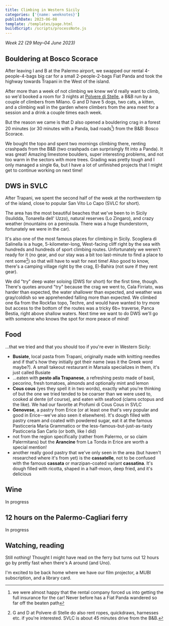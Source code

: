 ```yaml
---
title: Climbing in Western Sicily
categories: ['{name: weeknotes}']
publishDate: 2023-06-08
template: /templates/page.html
buildScript: /scripts/processNote.js
---
```


_Week 22 (29 May–04 June 2023)_

## Bouldering at Bosco Scorace

After leaving I and B at the Palermo airport, we swapped our rental 4-people-4-bags big car for a small 2-people-2-bags Fiat Panda and took the highway towards Trapani in the West of the island.

After more than a week of not climbing we knew we'd really want to climb, so we'd booked a room for 3 nights at [Polvere di Stelle](https://bebpolveredistelle.it/), a B&B run by a couple of climbers from Milano. G and D have 5 dogs, two cats, a kitten, and a climbing wall in the garden where climbers from the area meet for a session and a drink a couple times each week.

But the reason we came is that D also opened a bouldering crag in a forest 20 minutes (or 30 minutes with a Panda, bad roads[^1]) from the B&B: Bosco Scorace.

We bought the topo and spent two mornings climbing there, renting crashpads from the B&B (two crashpads can surprisingly fit into a Panda). It was great! Amazing limestone boulders, super interesting problems, and not too warm in the sectors with more trees. Grading was pretty tough and I only managed a single 6a, but I have a lot of unfinished projects that I might get to continue working on next time!

## DWS in SVLC

After Trapani, we spent the second half of the week at the northwestern tip of the island, close to popular San Vito Lo Capo (SVLC for short).

The area has the most beautiful beaches that we've been to in Sicily (Isulidda, Tonarella dell' Uzzo), natural reserves (Lo Zingaro), and crazy weather (mountains on a peninsula. There was a huge thunderstorm, fortunately we were in the car).

It's also one of the most famous places for climbing in Sicily. Scogliera di Salinella is a huge, 5-kilometer-long, West-facing cliff right by the sea with hundreds and hundreds of sport climbing routes. Unfortunately we weren't ready for it (no gear, and our stay was a bit too last-minute to find a place to rent some[^2]) so that will have to wait for next time! Also good to know, there's a camping village right by the crag, El-Bahira (not sure if they rent gear).

We did "try" deep water soloing (DWS for short) for the first time, though. There's quotes around "try" because the crag we went to, Cala Firriato, was harder than expected, the water shallower than expected, and weather was gray/coldish so we apprehended falling more than expected. We climbed one 6a from the Rockfax topo, Techre, and would have wanted to try more but access to the bottom of the routes was a tricky 6b+ traverse, Panca Bestia, right above shallow waters. Next time we want to do DWS we'll go with someone who knows the spot for more peace of mind!

## Food

...that we tried and that you should too if you're ever in Western Sicily:

- **Busiate**, local pasta from Trapani, originally made with knitting needles and if that's how they initially got their name (was it the Greek word maybe?). A small takeout restaurant in Marsala specializes in them, it's just called Busiate
- ...eaten with **pesto alla Trapanese**, a refreshing pesto made of basil, pecorino, fresh tomatoes, almonds and optionally mint and lemon
- **Cous cous** (yes they spell it in two words), exactly what you're thinking of but the one we tried tended to be coarser than we were used to, cooked al dente (of course), and eaten with seafood (clams octopus and the like). We had our favorite at Profumi di Cous Cous in SVLC
- **Genovese**, a pastry from Erice (or at least one that's very popular and good in Erice--we've also seen it elsewhere). It's dough filled with pastry cream and coated with powdered sugar, eat it at the famous Pasticceria Maria Grammatico or the less-famous-but-just-as-tasty Pasticceria San Carlo (or both, like I did)
- not from the region specifically (rather from Palermo, or so claim Palermitans) but the **Arancine** from La Tonda in Erice are worth a special mention!
- another really good pastry that we've only seen in the area (but haven't researched where it's from yet) is the **cassatelle**, not to be confused with the famous **cassata** or marzipan-coated variant **cassatina**. It's dough filled with ricotta, shaped in a half-moon, deep fried, and it's delicious

## Wine

In progress

## 12 hours on the Palermo-Cagliari ferry

In progress

## Watching, reading

Still nothing! Thought I might have read on the ferry but turns out 12 hours go by pretty fast when there's A around (and Uno).

I'm excited to be back home where we have our film projector, a MUBI subscription, and a library card.

[^1]: we were almost happy that the rental company forced us into getting the full insurance for the car! Never before has a Fiat Panda wandered so far off the beaten path
[^2]: G and D at Polvere di Stelle do also rent ropes, quickdraws, harnesses etc. if you're interested. SVLC is about 45 minutes drive from the B&B.

